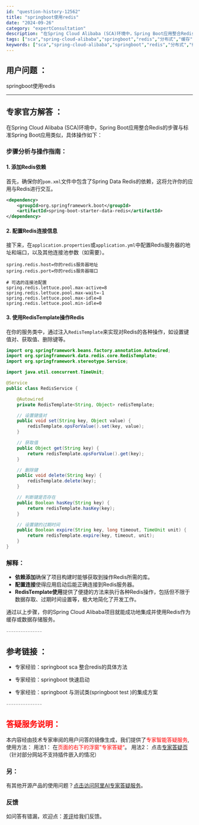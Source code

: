 ```yaml
---
id: "question-history-12562"
title: "springboot使用redis"
date: "2024-09-26"
category: "expertConsultation"
description: "在Spring Cloud Alibaba (SCA)环境中，Spring Boot应用整合Redis的步骤与标准Spring Boot应用类似，具体操作如下：### 步骤分析与操作指南：#### 1. 添加Redis依赖首先，确保你的`pom.xml`文件中包含了Spring Data Redis"
tags: ["sca","spring-cloud-alibaba","springboot","redis","分布式","缓存","服务治理"]
keywords: ["sca","spring-cloud-alibaba","springboot","redis","分布式","缓存","服务治理"]
---
```


## 用户问题 ： 
 springboot使用redis  

---------------
## 专家官方解答 ：

在Spring Cloud Alibaba (SCA)环境中，Spring Boot应用整合Redis的步骤与标准Spring Boot应用类似，具体操作如下：

### 步骤分析与操作指南：

#### 1. 添加Redis依赖
首先，确保你的`pom.xml`文件中包含了Spring Data Redis的依赖，这将允许你的应用与Redis进行交互。
```xml
<dependency>
    <groupId>org.springframework.boot</groupId>
    <artifactId>spring-boot-starter-data-redis</artifactId>
</dependency>
```

#### 2. 配置Redis连接信息
接下来，在`application.properties`或`application.yml`中配置Redis服务器的地址和端口，以及其他连接池参数（如需要）。
```properties
spring.redis.host=你的redis服务器地址
spring.redis.port=你的redis服务器端口

# 可选的连接池配置
spring.redis.lettuce.pool.max-active=8
spring.redis.lettuce.pool.max-wait=-1
spring.redis.lettuce.pool.max-idle=8
spring.redis.lettuce.pool.min-idle=0
```

#### 3. 使用RedisTemplate操作Redis
在你的服务类中，通过注入`RedisTemplate`来实现对Redis的各种操作，如设置键值对、获取值、删除键等。
```java
import org.springframework.beans.factory.annotation.Autowired;
import org.springframework.data.redis.core.RedisTemplate;
import org.springframework.stereotype.Service;

import java.util.concurrent.TimeUnit;

@Service
public class RedisService {

    @Autowired
    private RedisTemplate<String, Object> redisTemplate;

    // 设置键值对
    public void set(String key, Object value) {
        redisTemplate.opsForValue().set(key, value);
    }

    // 获取值
    public Object get(String key) {
        return redisTemplate.opsForValue().get(key);
    }

    // 删除键
    public void delete(String key) {
        redisTemplate.delete(key);
    }

    // 判断键是否存在
    public Boolean hasKey(String key) {
        return redisTemplate.hasKey(key);
    }

    // 设置键的过期时间
    public Boolean expire(String key, long timeout, TimeUnit unit) {
        return redisTemplate.expire(key, timeout, unit);
    }
}
```

### 解释：
- **依赖添加**确保了项目构建时能够获取到操作Redis所需的库。
- **配置连接**使得应用启动后能正确连接到Redis服务器。
- **RedisTemplate使用**提供了便捷的方法来执行各种Redis操作，包括但不限于数据存取、过期时间设置等，极大地简化了开发工作。

通过以上步骤，你的Spring Cloud Alibaba项目就能成功地集成并使用Redis作为缓存或数据存储服务。


<font color="#949494">---------------</font> 


## 参考链接 ：

* 专家经验：springboot sca 整合redis的具体方法 
 
 * 专家经验：springboot 快速启动 
 
 * 专家经验：springboot 与测试类(springboot test )的集成方案 


 <font color="#949494">---------------</font> 
 


## <font color="#FF0000">答疑服务说明：</font> 

本内容经由技术专家审阅的用户问答的镜像生成，我们提供了<font color="#FF0000">专家智能答疑服务</font>,使用方法：
用法1： 在<font color="#FF0000">页面的右下的浮窗”专家答疑“</font>。
用法2： 点击[专家答疑页](https://answer.opensource.alibaba.com/docs/intro)（针对部分网站不支持插件嵌入的情况）
### 另：


有其他开源产品的使用问题？[点击访问阿里AI专家答疑服务](https://answer.opensource.alibaba.com/docs/intro)。
### 反馈
如问答有错漏，欢迎点：[差评](https://ai.nacos.io/user/feedbackByEnhancerGradePOJOID?enhancerGradePOJOId=12655)给我们反馈。
